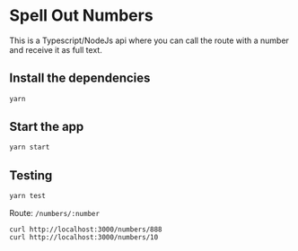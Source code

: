 # Spell Out Numbers

This is a Typescript/NodeJs api where you can call the route with a number and receive it as full text.

## Install the dependencies

```bash
yarn
```

## Start the app

```bash
yarn start
```

## Testing

```bash
yarn test
```

Route: `/numbers/:number`

```
curl http://localhost:3000/numbers/888
curl http://localhost:3000/numbers/10
```
